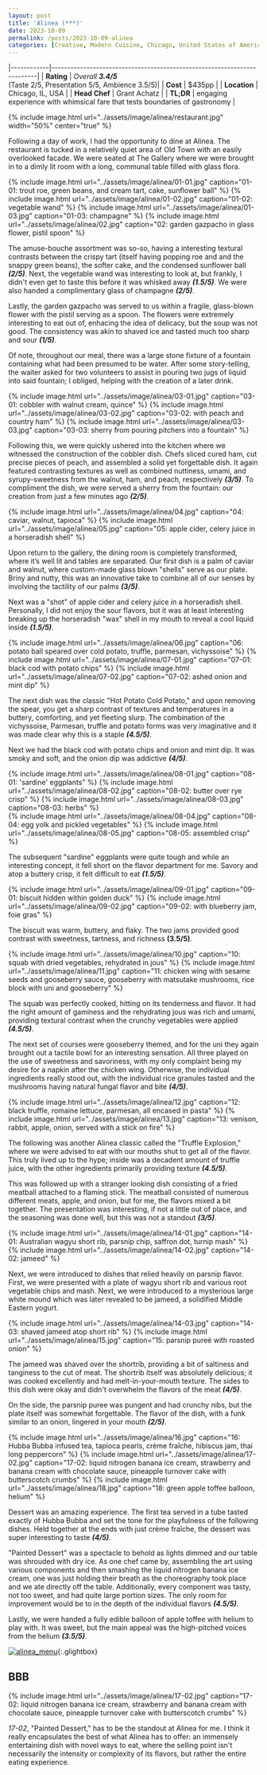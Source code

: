 ```yaml
---
layout: post
title: 'Alinea (***)'
date: 2023-10-09
permalink: /posts/2023-10-09-alinea
categories: [Creative, Modern Cuisine, Chicago, United States of America]
---
```


<!--more-->

|------------|-------------------------------------------------------------------------|
| **Rating** |   *Overall* ***3.4/5*** <br>(Taste 2/5, Presentation 5/5, Ambience 3.5/5)|
| **Cost**   | $435pp                                                                  |
| **Location** | Chicago, IL, USA                                                      |
| **Head Chef** | Grant Achatz                                                         |
| **TL;DR**  | engaging experience with whimsical fare that tests boundaries of gastronomy |

{% include image.html
   url="../assets/image/alinea/restaurant.jpg"
   width="50%"
   center="true"
%}

Following a day of work, I had the opportunity to dine at Alinea. The restaurant is tucked in a relatively quiet area of Old Town with an easily overlooked facade. We were seated at The Gallery where we were brought in to a dimly lit room with a long, communal table filled with glass flora.

<div style="display: flex; justify-content: center; gap: 1rem;">
   {% include image.html
      url="../assets/image/alinea/01-01.jpg"
      caption="01-01: trout roe, green beans, and cream tart, cake, sunflower ball"
   %}
   {% include image.html
      url="../assets/image/alinea/01-02.jpg"
      caption="01-02: vegetable wand"
   %}
      {% include image.html
      url="../assets/image/alinea/01-03.jpg"
      caption="01-03: champagne"
   %}
      {% include image.html
      url="../assets/image/alinea/02.jpg"
      caption="02: garden gazpacho in glass flower, pistil spoon"
   %}
</div>

The amuse-bouche assortment was so-so, having a interesting textural contrasts between the crispy tart (itself having popping roe and and the snappy green beans), the softer cake, and the condensed sunflower ball ***(2/5)***. Next, the vegetable wand was interesting to look at, but frankly, I didn't even get to taste this before it was whisked away ***(1.5/5)***. We were also handed a complimentary glass of champagne ***(2/5)***.

Lastly, the garden gazpacho was served to us within a fragile, glass-blown flower with the pistil serving as a spoon. The flowers were extremely interesting to eat out of, enhacing the idea of delicacy, but the soup was not good. The consistency was akin to shaved ice and tasted much too sharp and sour  ***(1/5)***. 

Of note, throughout our meal, there was a large stone fixture of a fountain containing what had been presumed to be water. After some story-telling, the waiter asked for two volunteers to assist in pouring two jugs of liquid into said fountain; I obliged, helping with the creation of a later drink.

<div style="display: flex; justify-content: center; gap: 1rem;">
   {% include image.html
      url="../assets/image/alinea/03-01.jpg"
      caption="03-01: cobbler with walnut cream, quince"
   %}
   {% include image.html
      url="../assets/image/alinea/03-02.jpg"
      caption="03-02: with peach and country ham"
   %}
   {% include image.html
      url="../assets/image/alinea/03-03.jpg"
      caption="03-03: sherry from pouring pitchers into a fountain"
   %}
</div>

Following this, we were quickly ushered into the kitchen where we witnessed the construction of the cobbler dish. Chefs sliced cured ham, cut precise pieces of peach, and assembled a solid yet forgettable dish. It again featured contrasting textures as well as combined nuttiness, umami, and syrupy-sweetness from the walnut, ham, and peach, respectively ***(3/5)***. To compliment the dish, we were served a sherry from the fountain: our creation from just a few minutes ago ***(2/5)***.

<div style="display: flex; justify-content: center; gap: 1rem;">
   {% include image.html
      url="../assets/image/alinea/04.jpg"
      caption="04: caviar, walnut, tapioca"
   %}
   {% include image.html
      url="../assets/image/alinea/05.jpg"
      caption="05: apple cider, celery juice in a horseradish shell"
   %}
</div>

Upon return to the gallery, the dining room is completely transformed, where it’s well lit and tables are separated. Our first dish is a palm of caviar and walnut, where custom-made glass blown "shells" serve as our plate. Briny and nutty, this was an innovative take to combine all of our senses by involving the tactility of our palms ***(3/5)***. 

Next was a "shot" of apple cider and celery juice in a horseradish shell. Personally, I did not enjoy the sour flavors, but it was at least interesting breaking up the horseradish "wax" shell in my mouth to reveal a cool liquid inside ***(1.5/5)***. 

<div style="display: flex; justify-content: center; gap: 1rem;">
   {% include image.html
      url="../assets/image/alinea/06.jpg"
      caption="06: potato ball speared over cold potato, truffle, parmesan, vichyssoise"
   %}
   {% include image.html
      url="../assets/image/alinea/07-01.jpg"
      caption="07-01: black cod with potato chips"
   %}
   {% include image.html
      url="../assets/image/alinea/07-02.jpg"
      caption="07-02: ashed onion and mint dip"
   %}
</div>

The next dish was the classic "Hot Potato Cold Potato," and upon removing the spear, you get a sharp contrast of textures and temperatures in a buttery, comforting, and yet fleeting slurp. The combination of the vichyssoise, Parmesan, truffle and potato forms was very imaginative and it was made clear why this is a staple ***(4.5/5)***.

Next we had the black cod with potato chips and onion and mint dip. It was smoky and soft, and the onion dip was addictive ***(4/5)***.

<div style="display: flex; justify-content: center; gap: 1rem;">
   {% include image.html
      url="../assets/image/alinea/08-01.jpg"
      caption="08-01: 'sardine' eggplants"
   %}
   {% include image.html
      url="../assets/image/alinea/08-02.jpg"
      caption="08-02: butter over rye crisp"
   %}
   {% include image.html
      url="../assets/image/alinea/08-03.jpg"
      caption="08-03: herbs"
   %}
</div>

<div style="display: flex; justify-content: center; gap: 1rem;">
   {% include image.html
      url="../assets/image/alinea/08-04.jpg"
      caption="08-04: egg yolk and pickled vegetables"
   %}
   {% include image.html
      url="../assets/image/alinea/08-05.jpg"
      caption="08-05: assembled crisp"
   %}
</div>

 The subsequent "sardine" eggplants were quite tough and while an interesting concept, it fell short on the flavor department for me. Savory and atop a buttery crisp, it felt difficult to eat ***(1.5/5)***.

<div style="display: flex; justify-content: center; gap: 1rem;">
   {% include image.html
      url="../assets/image/alinea/09-01.jpg"
      caption="09-01: biscuit hidden within golden duck"
   %}
   {% include image.html
      url="../assets/image/alinea/09-02.jpg"
      caption="09-02: with blueberry jam, foie gras"
   %}
</div>

The biscuit was warm, buttery, and flaky. The two jams provided good contrast with sweetness, tartness, and richness **(3.5/5)**.

<div style="display: flex; justify-content: center; gap: 1rem;">
   {% include image.html
      url="../assets/image/alinea/10.jpg"
      caption="10: squab with dried vegetables, rehydrated in jous"
   %}
   {% include image.html
      url="../assets/image/alinea/11.jpg"
      caption="11: chicken wing with sesame seeds and gooseberry sauce, gooseberry with matsutake mushrooms, rice block with uni and gooseberry"
   %}
</div>

The squab was perfectly cooked, hitting on its tenderness and flavor. It had the right amount of gaminess and the rehydrating jous was rich and umami, providing textural contrast when the crunchy vegetables were applied ***(4.5/5)***.

The next set of courses were gooseberry themed, and for the uni they again brought out a tactile bowl for an interesting sensation. All three played on the use of sweetness and savoriness, with my only complaint being my desire for a napkin after the chicken wing. Otherwise, the individual ingredients really stood out, with the individual rice granules tasted and the mushrooms having natural fungal flavor and bite ***(4/5)***. 

<div style="display: flex; justify-content: center; gap: 1rem;">
   {% include image.html
      url="../assets/image/alinea/12.jpg"
      caption="12: black truffle, romaine lettuce, parmesan, all encased in pasta"
   %}
   {% include image.html
      url="../assets/image/alinea/13.jpg"
      caption="13: venison, rabbit, apple, onion, served with a stick on fire"
   %}
</div>

The following was another Alinea classic called the "Truffle Explosion," where we were advised to eat with our mouths shut to get all of the flavor. This truly lived up to the hype; inside was a decadent amount of truffle juice, with the other ingredients primarily providing texture ***(4.5/5)***. 

This was followed up with a stranger looking dish consisting of a fried meatball attached to a flaming stick. The meatball consisted of numerous different meats, apple, and onion, but for me, the flavors mixed a bit together. The presentation was interesting, if not a little out of place, and the seasoning was done well, but this was not a standout ***(3/5)***.

<div style="display: flex; justify-content: center; gap: 1rem;">
   {% include image.html
      url="../assets/image/alinea/14-01.jpg"
      caption="14-01: Australian wagyu short rib, parsnip chip, saffron dot, turnip mash"
   %}
   {% include image.html
      url="../assets/image/alinea/14-02.jpg"
      caption="14-02: jameed"
   %}
</div>

Next, we were introduced to dishes that relied heavily on parsnip flavor. First, we were presented with a plate of wagyu short rib and various root vegetable chips and mash. Next, we were introduced to a mysterious large white mound which was later revealed to be jameed, a solidified Middle Eastern yogurt.

<div style="display: flex; justify-content: center; gap: 1rem;">
   {% include image.html
      url="../assets/image/alinea/14-03.jpg"
      caption="14-03: shaved jameed atop short rib"
   %}
   {% include image.html
      url="../assets/image/alinea/15.jpg"
      caption="15: parsnip pureé with roasted onion"
   %}
</div>

The jameed was shaved over the shortrib, providing a bit of saltiness and tanginess to the cut of meat. The shortrib itself was absolutely delicious; it was cooked excellently and had melt-in-your-mouth texture. The sides to this dish were okay and didn't overwhelm the flavors of the meat ***(4/5)***. 

On the side, the parsnip puree was pungent and had crunchy nibs, but the plate itself was somewhat forgettable. The flavor of the dish, with a funk similar to an onion, lingered in your mouth ***(2/5)***. 

<div style="display: flex; justify-content: center; gap: 1rem;">
   {% include image.html
      url="../assets/image/alinea/16.jpg"
      caption="16: Hubba Bubba infused tea, tapioca pearls, crème fraîche, hibiscus jam, thai long peppercorn"
   %}
   {% include image.html
      url="../assets/image/alinea/17-02.jpg"
      caption="17-02: liquid nitrogen banana ice cream, strawberry and banana cream with chocolate sauce, pineapple turnover cake with butterscotch crumbs"
   %}
   {% include image.html
      url="../assets/image/alinea/18.jpg"
      caption="18: green apple toffee balloon, helium"
   %}
</div>

Dessert was an amazing experience. The first tea served in a tube tasted exactly of Hubba Bubba and set the tone for the playfulness of the following dishes. Held together at the ends with just crème fraîche, the dessert was super interesting to taste ***(4/5)***.

"Painted Dessert" was a spectacle to behold as lights dimmed and our table was shrouded with dry ice. As one chef came by, assembling the art using various components and then smashing the liquid nitrogen banana ice cream, one was just holding their breath as the choreography took place and we ate directly off the table. Additionally, every component was tasty, not too sweet, and had quite large portion sizes. The only room for improvement would be to in the depth of the individual flavors ***(4.5/5)***.  

Lastly, we were handed a fully edible balloon of apple toffee with helium to play with. It was sweet, but the main appeal was the high-pitched voices from the helium ***(3.5/5)***.

[![alinea_menu](../assets/image/alinea/00.jpg)](../assets/image/alinea/00.jpg){:.glightbox}

## BBB

{% include image.html
   url="../assets/image/alinea/17-02.jpg"
   caption="17-02: liquid nitrogen banana ice cream, strawberry and banana cream with chocolate sauce, pineapple turnover cake with butterscotch crumbs"
%}

*17-02*, "Painted Dessert," has to be the standout at Alinea for me. I think it really encapsulates the best of what Alinea has to offer: an immensely entertaining dish with novel ways to eat, where the selling point isn't necessarily the intensity or complexity of its flavors, but rather the entire eating experience.
